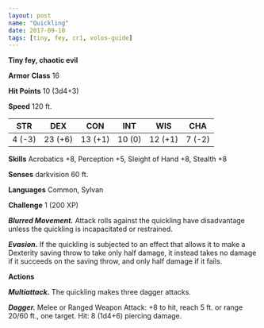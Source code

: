 ```yaml
---
layout: post
name: "Quickling"
date: 2017-09-10
tags: [tiny, fey, cr1, volos-guide]
---
```


**Tiny fey, chaotic evil**

**Armor Class** 16

**Hit Points** 10 (3d4+3)

**Speed** 120 ft.

|   STR   |   DEX   |   CON   |   INT   |   WIS   |   CHA   |
|:-----:|:-----:|:-----:|:-----:|:-----:|:-----:|
| 4 (-3) | 23 (+6) | 13 (+1) | 10 (0) | 12 (+1) | 7 (-2) |

**Skills** Acrobatics +8, Perception +5, Sleight of Hand +8, Stealth +8

**Senses** darkvision 60 ft.

**Languages** Common, Sylvan

**Challenge** 1 (200 XP)

***Blurred Movement.*** Attack rolls against the quickling have disadvantage unless the quickling is incapacitated or restrained.

***Evasion.*** If the quickling is subjected to an effect that allows it to make a Dexterity saving throw to take only half damage, it instead takes no damage if it succeeds on the saving throw, and only half damage if it fails.

**Actions**

***Multiattack.*** The quickling makes three dagger attacks.

***Dagger.*** Melee or Ranged Weapon Attack: +8 to hit, reach 5 ft. or range 20/60 ft., one target. Hit: 8 (1d4+6) piercing damage.

